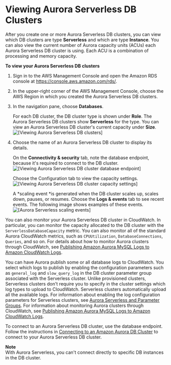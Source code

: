 # Viewing Aurora Serverless DB Clusters<a name="aurora-serverless.viewing"></a>

After you create one or more Aurora Serverless DB clusters, you can view which DB clusters are type **Serverless** and which are type **Instance**\. You can also view the current number of Aurora capacity units \(ACUs\) each Aurora Serverless DB cluster is using\. Each ACU is a combination of processing and memory capacity\.

**To view your Aurora Serverless DB clusters**

1. Sign in to the AWS Management Console and open the Amazon RDS console at [https://console\.aws\.amazon\.com/rds/](https://console.aws.amazon.com/rds/)\.

1. In the upper\-right corner of the AWS Management Console, choose the AWS Region in which you created the Aurora Serverless DB clusters\.

1. In the navigation pane, choose **Databases**\.

   For each DB cluster, the DB cluster type is shown under **Role**\. The Aurora Serverless DB clusters show **Serverless** for the type\. You can view an Aurora Serverless DB cluster's current capacity under **Size**\.   
![\[Viewing Aurora Serverless DB clusters\]](http://docs.aws.amazon.com/AmazonRDS/latest/AuroraUserGuide/images/aurora-serverless-viewing.png)

1. Choose the name of an Aurora Serverless DB cluster to display its details\.

   On the **Connectivity & security** tab, note the database endpoint, because it's required to connect to the DB cluster\.  
![\[Viewing Aurora Serverless DB cluster database endpoint\]](http://docs.aws.amazon.com/AmazonRDS/latest/AuroraUserGuide/images/aurora-serverless-endpoint.png)

   Choose the Configuration tab to view the capacity settings\.  
![\[Viewing Aurora Serverless DB cluster capacity settings\]](http://docs.aws.amazon.com/AmazonRDS/latest/AuroraUserGuide/images/aurora-serverless-capacity-settings.png)

   A *scaling event *is generated when the DB cluster scales up, scales down, pauses, or resumes\. Choose the **Logs & events** tab to see recent events\. The following image shows examples of these events\.  
![\[Aurora Serverless scaling events\]](http://docs.aws.amazon.com/AmazonRDS/latest/AuroraUserGuide/images/aurora-serverless-scaling.png)

 You can also monitor your Aurora Serverless DB cluster in CloudWatch\. In particular, you can monitor the capacity allocated to the DB cluster with the `ServerlessDatabaseCapacity` metric\. You can also monitor all of the standard Aurora CloudWatch metrics, such as `CPUUtilization`, `DatabaseConnections`, `Queries`, and so on\. For details about how to monitor Aurora clusters through CloudWatch, see [Publishing Amazon Aurora MySQL Logs to Amazon CloudWatch Logs](AuroraMySQL.Integrating.CloudWatch.md)\. 

 You can have Aurora publish some or all database logs to CloudWatch\. You select which logs to publish by enabling the configuration parameters such as `general_log` and `slow_query_log` in the DB cluster parameter group associated with the Serverless cluster\. Unlike provisioned clusters, Serverless clusters don't require you to specify in the cluster settings which log types to upload to CloudWatch\. Serverless clusters automatically upload all the available logs\. For information about enabling the log configuration parameters for Serverless clusters, see [Aurora Serverless and Parameter Groups](aurora-serverless.how-it-works.md#aurora-serverless.parameter-groups)\. For information about monitoring Aurora clusters through CloudWatch, see [Publishing Amazon Aurora MySQL Logs to Amazon CloudWatch Logs](AuroraMySQL.Integrating.CloudWatch.md)\. 

To connect to an Aurora Serverless DB cluster, use the database endpoint\. Follow the instructions in [Connecting to an Amazon Aurora DB Cluster](Aurora.Connecting.md) to connect to your Aurora Serverless DB cluster\.

**Note**  
With Aurora Serverless, you can't connect directly to specific DB instances in the DB cluster\.